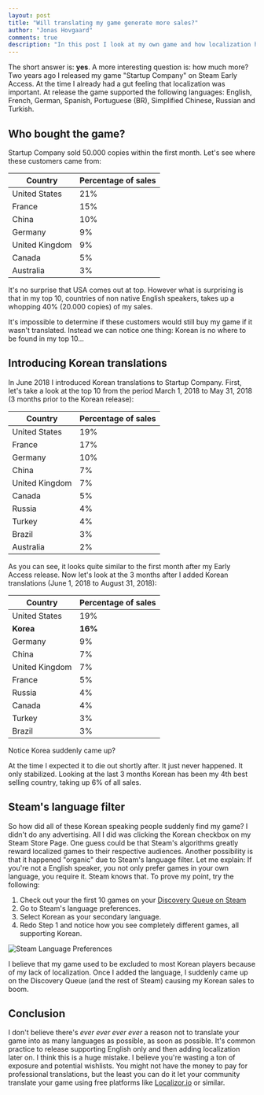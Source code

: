 ```yaml
--- 
layout: post
title: "Will translating my game generate more sales?"
author: "Jonas Hovgaard"
comments: true
description: "In this post I look at my own game and how localization have affected it's sales."
---
```

The short answer is: **yes**. A more interesting question is: how much more?
Two years ago I released my game "Startup Company" on Steam Early Access. At the time I already had a gut feeling that localization was important. At release the game supported the following languages: English, French, German, Spanish, Portuguese (BR), Simplified Chinese, Russian and Turkish.

## Who bought the game?
Startup Company sold 50.000 copies within the first month. Let's see where these customers came from:

|Country  | Percentage of sales |
|--|--|
|United States  | 21% |
|France  | 15% |
|China  | 10% |
|Germany  | 9% |
|United Kingdom  | 9% |
|Canada  | 5% |
|Australia  | 3% |

It's no surprise that USA comes out at top. However what is surprising is that in my top 10, countries of non native English speakers, takes up a whopping 40% (20.000 copies) of my sales.

It's impossible to determine if these customers would still buy my game if it wasn't translated. Instead we can notice one thing: Korean is no where to be found in my top 10...

## Introducing Korean translations
In June 2018 I introduced Korean translations to Startup Company. First, let's take a look at the top 10 from the period March 1, 2018  to May 31, 2018 (3 months prior to the Korean release):

| Country | Percentage of sales |
|--|--|
|United States  | 19%  |
|France | 17% |
|Germany | 10% |
|China | 7% |
|United Kingdom | 7% |
|Canada  | 5% |
|Russia |4% |
|Turkey | 4% |
|Brazil | 3% |
|Australia | 2% |

As you can see, it looks quite similar to the first month after my Early Access release.
Now let's look at the 3 months after I added Korean translations (June 1, 2018 to August 31, 2018):

| Country | Percentage of sales |
|--|--|
|United States  | 19%  |
|**Korea** | **16%** |
|Germany | 9% |
|China | 7% |
|United Kingdom | 7% |
|France | 5% |
|Russia |4% |
|Canada  | 4% |
|Turkey | 3% |
|Brazil | 3% |

Notice Korea suddenly came up? 

At the time I expected it to die out shortly after. It just never happened. It only stabilized. Looking at the last 3 months Korean has been my 4th best selling country, taking up 6% of all sales.

## Steam's language filter
So how did all of these Korean speaking people suddenly find my game? I didn't do any advertising. All I did was clicking the Korean checkbox on my Steam Store Page. 
One guess could be that Steam's algorithms greatly reward localized games to their respective audiences.
Another possibility is that it happened "organic" due to Steam's language filter. Let me explain:
If you're not a English speaker, you not only prefer games in your own language, you require it. Steam knows that. To prove my point, try the following:

1. Check out your the first 10 games on your [Discovery Queue on Steam](https://store.steampowered.com/explore/)
 2. Go to Steam's language preferences.
 3. Select Korean as your secondary language.
 4. Redo Step 1 and notice how you see completely different games, all supporting Korean.

![Steam Language Preferences](http://www.jhovgaard.com/postfiles/language-pref.jpg)

I believe that my game used to be excluded to most Korean players because of my lack of localization. Once I added the language, I suddenly came up on the Discovery Queue (and the rest of Steam) causing my Korean sales to boom.

## Conclusion
I don't believe there's *ever ever ever ever* a reason not to translate your game into as many languages as possible, as soon as possible.
It's common practice to release supporting English only and then adding localization later on. I think this is a huge mistake. I believe you're wasting a ton of exposure and potential wishlists. 
You might not have the money to pay for professional translations, but the least you can do it let your community translate your game using free platforms like [Localizor.io](https://www.localizor.io) or similar.
